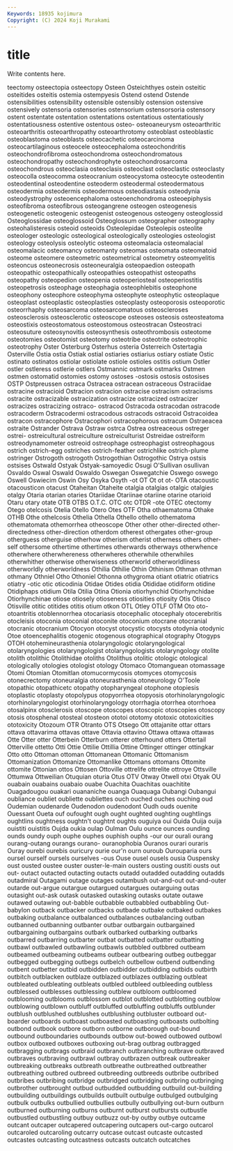 ```yaml
---
Keywords: 18935 kojimura
Copyright: (C) 2024 Koji Murakami
---
```


# title

Write contents here.



teectomy osteectopia osteectopy Osteen Osteichthyes ostein osteitic
osteitides osteitis ostemia ostempyesis Ostend ostend Ostende ostensibilities ostensibility ostensible
ostensibly ostension ostensive ostensively ostensoria ostensories ostensorium ostensorsoria ostensory ostent
ostentate ostentation ostentations ostentatious ostentatiously ostentatiousness ostentive ostentous osteo- osteoaneurysm
osteoarthritic osteoarthritis osteoarthropathy osteoarthrotomy osteoblast osteoblastic osteoblastoma osteoblasts osteocachetic osteocarcinoma
osteocartilaginous osteocele osteocephaloma osteochondritis osteochondrofibroma osteochondroma osteochondromatous osteochondropathy osteochondrophyte osteochondrosarcoma
osteochondrous osteoclasia osteoclasis osteoclast osteoclastic osteoclasty osteocolla osteocomma osteocranium osteocystoma
osteocyte osteodentin osteodentinal osteodentine osteoderm osteodermal osteodermatous osteodermia osteodermis osteodermous
osteodiastasis osteodynia osteodystrophy osteoencephaloma osteoenchondroma osteoepiphysis osteofibroma osteofibrous osteogangrene osteogen
osteogenesis osteogenetic osteogenic osteogenist osteogenous osteogeny osteoglossid Osteoglossidae osteoglossoid Osteoglossum
osteographer osteography osteohalisteresis osteoid osteoids Osteolepidae Osteolepis osteolite osteologer osteologic
osteological osteologically osteologies osteologist osteology osteolysis osteolytic osteoma osteomalacia osteomalacial
osteomalacic osteomancy osteomanty osteomas osteomata osteomatoid osteome osteomere osteometric osteometrical
osteometry osteomyelitis osteoncus osteonecrosis osteoneuralgia osteopaedion osteopath osteopathic osteopathically osteopathies
osteopathist osteopaths osteopathy osteopedion osteopenia osteoperiosteal osteoperiostitis osteopetrosis osteophage osteophagia
osteophlebitis osteophone osteophony osteophore osteophyma osteophyte osteophytic osteoplaque osteoplast osteoplastic
osteoplasties osteoplasty osteoporosis osteoporotic osteorrhaphy osteosarcoma osteosarcomatous osteoscleroses osteosclerosis osteosclerotic
osteoscope osteoses osteosis osteosteatoma osteostixis osteostomatous osteostomous osteostracan Osteostraci osteosuture
osteosynovitis osteosynthesis osteothrombosis osteotome osteotomies osteotomist osteotomy osteotribe osteotrite osteotrophic
osteotrophy Oster Osterburg Osterhus osteria Osterreich Ostertagia Osterville Ostia ostia
Ostiak ostial ostiaries ostiarius ostiary ostiate Ostic ostinato ostinatos ostiolar
ostiolate ostiole ostioles ostitis ostium Ostler ostler ostleress ostlerie ostlers
Ostmannic ostmark ostmarks Ostmen ostmen ostomatid ostomies ostomy ostoses -ostosis
ostosis ostosises OSTP Ostpreussen ostraca Ostracea ostracean ostraceous Ostraciidae ostracine
ostracioid Ostracion ostracion ostracise ostracism ostracisms ostracite ostracizable ostracization ostracize
ostracized ostracizer ostracizes ostracizing ostraco- ostracod Ostracoda ostracodan ostracode ostracoderm
Ostracodermi ostracodous ostracods ostracoid Ostracoidea ostracon ostracophore Ostracophori ostracophorous ostracum
Ostraeacea ostraite Ostrander Ostrava Ostraw ostrca Ostrea ostreaceous ostreger ostrei-
ostreicultural ostreiculture ostreiculturist Ostreidae ostreiform ostreodynamometer ostreoid ostreophage ostreophagist ostreophagous
ostrich ostrich-egg ostriches ostrich-feather ostrichlike ostrich-plume ostringer Ostrogoth ostrogoth Ostrogothian
Ostrogothic Ostrya ostsis ostsises Ostwald Ostyak Ostyak-samoyedic Osugi O'Sullivan osullivan
Osvaldo Oswal Oswald Oswaldo Oswegan Oswegatchie Oswego oswego Oswell Oswiecim
Oswin Osy Osyka Osyth -ot OT Ot ot ot- OTA
otacoustic otacousticon otacust Otaheitan Otaheite otalgia otalgias otalgic otalgies otalgy
Otaria otarian otaries Otariidae Otariinae otariine otarine otarioid Otaru otary
otate OTB OTBS O.T.C. OTC otc OTDR -ote OTEC otectomy
Otego otelcosis Otelia Otello Otero Otes OTF Otha othaematoma Othake
OTHB Othe othelcosis Othelia Othella Othello othello othematoma othematomata othemorrhea
otheoscope Other other other-directed other-directedness other-direction otherdom otherest othergates other-group
otherguess otherguise otherhow otherism otherist otherness others other-self othersome othertime
othertimes otherwards otherways otherwhence otherwhere otherwhereness otherwheres otherwhile otherwhiles otherwhither
otherwise otherwiseness otherworld otherworldliness otherworldly otherworldness Othilia Othilie Othin Othinism
Othman othman othmany Othniel Otho Othoniel Othonna othygroma otiant otiatric
otiatrics otiatry -otic otic oticodinia Otidae Otides otidia Otididae otidiform
otidine Otidiphaps otidium Otila Otilia Otina Otionia otiorhynchid Otiorhynchidae Otiorhynchinae
otiose otiosely otioseness otiosities otiosity Otis Otisco Otisville otitic otitides
otitis otium otkon OTL Otley OTLF OTM Oto oto- otoantritis
otoblennorrhea otocariasis otocephalic otocephaly otocerebritis otocleisis otoconia otoconial otoconite otoconium
otocrane otocranial otocranic otocranium Otocyon otocyst otocystic otocysts otodynia otodynic
Otoe otoencephalitis otogenic otogenous otographical otography Otogyps OTOH otohemineurasthenia otolaryngologic
otolaryngological otolaryngologies otolaryngologist otolaryngologists otolaryngology otolite otolith otolithic Otolithidae otoliths
Otolithus otolitic otologic otological otologically otologies otologist otology Otomaco Otomanguean
otomassage Otomi Otomian Otomitlan otomucormycosis otomyces otomycosis otonecrectomy otoneuralgia otoneurasthenia
otoneurology O'Toole otopathic otopathicetc otopathy otopharyngeal otophone otopiesis otoplastic otoplasty
otopolypus otopyorrhea otopyosis otorhinolaryngologic otorhinolaryngologist otorhinolaryngology otorrhagia otorrhea otorrhoea otosalpinx
otosclerosis otoscope otoscopes otoscopic otoscopies otoscopy otosis otosphenal otosteal otosteon
ototoi ototomy ototoxic ototoxicities ototoxicity Otozoum OTR Otranto OTS Otsego
Ott ottajanite ottar ottars ottava ottavarima ottavas ottave Ottavia ottavino
Ottawa ottawa ottawas Otte Otter otter Otterbein Otterburn otterer otterhound
otters Ottertail Otterville ottetto Otti Ottie Ottilie Ottillia Ottine Ottinger
ottinger ottingkar Otto otto Ottoman ottoman Ottomanean Ottomanic Ottomanism Ottomanization
Ottomanize Ottomanlike Ottomans ottomans Ottomite ottomite Ottonian ottos Ottosen Ottoville
ottrelife ottrelite ottroye Ottsville Ottumwa Ottweilian Otuquian oturia Otus OTV
Otway Otwell otxi Otyak OU ouabain ouabains ouabaio ouabe Ouachita
Ouachitas ouachitite Ouagadougou ouakari ouananiche ouanga Ouaquaga Oubangi Oubangui oubliance
oubliet oubliette oubliettes ouch ouched ouches ouching oud Oudemian oudenarde
Oudenodon oudenodont Oudh ouds ouenite Ouessant Oueta ouf oufought ough
ought oughted oughting oughtlings oughtlins oughtness oughtn't oughtnt oughts ouguiya
oui Ouida Ouija ouija ouistiti ouistitis Oujda oukia oulap Oulman
Oulu ounce ounces ounding ounds oundy ouph ouphe ouphes ouphish
ouphs -our our ourali ourang ourang-outang ourangs ourano- ouranophobia Ouranos
ourari ouraris Ouray ourebi ourebis ouricury ourie our'n ourn ouroub
Ourouparia ours oursel ourself oursels ourselves -ous Ouse ousel ousels
ousia Ouspensky oust ousted oustee ouster ouster-le-main ousters ousting oustiti
ousts out out- outact outacted outacting outacts outadd outadded outadding
outadds outadmiral Outagami outage outages outambush out-and-out out-and-outer outarde out-argue
outargue outargued outargues outarguing outas outasight out-ask outask outasked outasking
outasks outate outawe outawed outawing out-babble outbabble outbabbled outbabbling Out-babylon
outback outbacker outbacks outbade outbake outbaked outbakes outbaking outbalance outbalanced
outbalances outbalancing outban outbanned outbanning outbanter outbar outbargain outbargained outbargaining
outbargains outbark outbarked outbarking outbarks outbarred outbarring outbarter outbat outbatted
outbatter outbatting outbawl outbawled outbawling outbawls outbbled outbbred outbeam outbeamed
outbeaming outbeams outbear outbearing outbeg outbeggar outbegged outbegging outbegs outbelch
outbellow outbend outbending outbent outbetter outbid outbidden outbidder outbidding outbids
outbirth outbitch outblacken outblaze outblazed outblazes outblazing outbleat outbleated outbleating
outbleats outbled outbleed outbleeding outbless outblessed outblesses outblessing outblew outbloom
outbloomed outblooming outblooms outblossom outblot outblotted outblotting outblow outblowing outblown
outbluff outbluffed outbluffing outbluffs outblunder outblush outblushed outblushes outblushing outbluster
outboard out-boarder outboards outboast outboasted outboasting outboasts outbolting outbond outbook
outbore outborn outborne outborough out-bound outbound outboundaries outbounds outbow out-bowed
outbowed outbowl outbox outboxed outboxes outboxing out-brag outbrag outbragged outbragging
outbrags outbraid outbranch outbranching outbrave outbraved outbraves outbraving outbrawl outbray
outbrazen outbreak outbreaker outbreaking outbreaks outbreath outbreathe outbreathed outbreather outbreathing
outbred outbreed outbreeding outbreeds outbribe outbribed outbribes outbribing outbridge outbridged
outbridging outbring outbringing outbrother outbrought outbud outbudded outbudding outbuild out-building
outbuilding outbuildings outbuilds outbuilt outbulge outbulged outbulging outbulk outbulks outbullied
outbullies outbully outbullying out-burn outburn outburned outburning outburns outburnt outburst
outbursts outbustle outbustled outbustling outbuy outbuzz out-by outby outbye outcame
outcant outcaper outcapered outcapering outcapers out-cargo outcarol outcaroled outcaroling outcarry
outcase outcast outcaste outcasted outcastes outcasting outcastness outcasts outcatch outcatches

